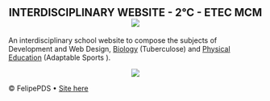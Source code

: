 # <h2 align="center">INTERDISCIPLINARY WEBSITE - 2°C - ETEC MCM <img src="https://github.com/FelipePDS/interdisciplinary-website.github.io/blob/main/assets/css/images/git-01.png"/></h2>

<p>An interdisciplinary school website to compose the subjects of Development and Web Design, <a href="https://felipepds.github.io/interdisciplinary-website.github.io/biologia/">Biology</a> (Tuberculose) and <a href="https://felipepds.github.io/interdisciplinary-website.github.io/ed.fisica/">Physical Education</a> (Adaptable Sports
).</p>

<p align="center"><img src="https://github.com/FelipePDS/interdisciplinary-website.github.io/blob/main/assets/css/images/git-02.JPG"/></p>

<p>&copy; FelipePDS &bull; <a href="https://felipepds.github.io/interdisciplinary-website.github.io
">Site here</a></p>
